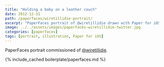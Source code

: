```yaml
---
title: "Holding a baby on a leather couch"
date: 2012-12-31
path: /paperfaces/wiretillidie-portrait/
excerpt: "PaperFaces portrait of @wiretillidie drawn with Paper for iOS on an iPad."
image: ../../assets/images/paperfaces-wiretillidie-twitter.jpg
categories: [paperfaces]
tags: [portrait, illustration, Paper for iOS]
---
```


PaperFaces portrait commissioned of [@wiretillidie](https://twitter.com/wiretillidie).

{% include_cached boilerplate/paperfaces.md %}
